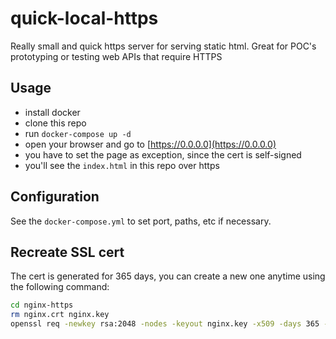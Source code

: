 # quick-local-https

Really small and quick https server for serving static html. Great for POC's prototyping or testing web APIs that require HTTPS

## Usage

- install docker
- clone this repo
- run `docker-compose up -d`
- open your browser and go to [https://0.0.0.0](https://0.0.0.0)
- you have to set the page as exception, since the cert is self-signed
- you'll see the `index.html` in this repo over https

## Configuration

See the `docker-compose.yml` to set port, paths, etc if necessary.

## Recreate SSL cert

The cert is generated for 365 days, you can create a new one anytime using the following command:

```bash
cd nginx-https
rm nginx.crt nginx.key
openssl req -newkey rsa:2048 -nodes -keyout nginx.key -x509 -days 365 -out nginx.crt

```